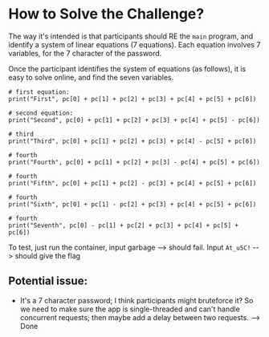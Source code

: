 # How to Solve the Challenge?

The way it's intended is that participants should RE the `main` program, and identify a system of linear equations (7 equations).
Each equation involves 7 variables, for the 7 character of the password.

Once the participant identifies the system of equations (as follows), it is easy to solve online, and find the seven variables.

```
# first equation:
print("First", pc[0] + pc[1] + pc[2] + pc[3] + pc[4] + pc[5] + pc[6])

# second equation:
print("Second", pc[0] + pc[1] + pc[2] + pc[3] + pc[4] + pc[5] - pc[6])

# third
print("Third", pc[0] + pc[1] + pc[2] + pc[3] + pc[4] - pc[5] + pc[6])

# fourth
print("Fourth", pc[0] + pc[1] + pc[2] + pc[3] - pc[4] + pc[5] + pc[6])

# fourth
print("Fifth", pc[0] + pc[1] + pc[2] - pc[3] + pc[4] + pc[5] + pc[6])

# fourth
print("Sixth", pc[0] + pc[1] - pc[2] + pc[3] + pc[4] + pc[5] + pc[6])

# fourth
print("Seventh", pc[0] - pc[1] + pc[2] + pc[3] + pc[4] + pc[5] + pc[6])
```

To test, just run the container, input garbage --> should fail. Input `At_u5C!` --> should give the flag


## Potential issue:
- It's a 7 character password; I think participants might bruteforce it? So we need to make sure the app is single-threaded and can't handle concurrent requests; then maybe add a delay between two requests.
--> Done